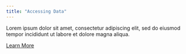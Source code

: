 ```yaml
---
title: "Accessing Data"
---
```


Lorem ipsum dolor sit amet, consectetur adipiscing elit, sed do eiusmod tempor incididunt ut labore et dolore magna aliqua.

<go-arrow>[Learn More](/)</go-arrow>
